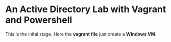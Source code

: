 # An Active Directory Lab with Vagrant and Powershell

This is the inital stage. Here the __vagrant file__ just create a __Windows VM__.
